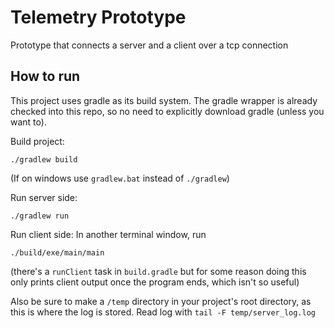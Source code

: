 # Telemetry Prototype

Prototype that connects a server and a client over a tcp connection

## How to run
This project uses gradle as its build system. The gradle wrapper is already checked into this repo, so no need to explicitly download gradle (unless you want to).

Build project:
```
./gradlew build
```
(If on windows use `gradlew.bat` instead of `./gradlew`)

Run server side:
```
./gradlew run
```

Run client side: In another terminal window, run
```
./build/exe/main/main
```
(there's a `runClient` task in `build.gradle` but for some reason doing this only prints client output once the program ends, which isn't so useful)

Also be sure to make a `/temp` directory in your project's root directory, as this is where the log is stored. Read log with `tail -F temp/server_log.log`
